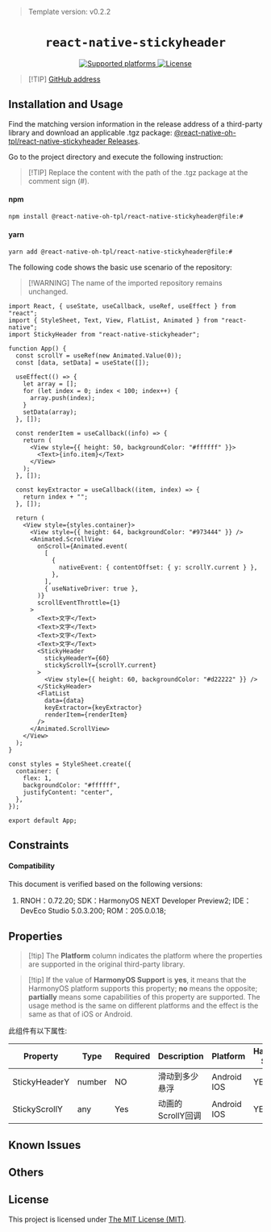 <!-- {% raw %} -->
> Template version: v0.2.2

<p align="center">
  <h1 align="center"> <code>react-native-stickyheader</code> </h1>
</p>
<p align="center">
    <a href="https://github.com/jiasongs/react-native-stickyheader/blob/master">
        <img src="https://img.shields.io/badge/platforms-android%20|%20ios%20|%20harmony%20-lightgrey.svg" alt="Supported platforms" />
    </a>
    <a href="https://github.com/jiasongs/react-native-stickyheader/blob/master/LICENSE">
        <img src="https://img.shields.io/badge/license-MIT-green.svg" alt="License" />
        <!-- <img src="https://img.shields.io/badge/license-Apache-blue.svg" alt="License" /> -->
    </a>
</p>


> [!TIP] [GitHub address](https://github.com/react-native-oh-library/react-native-stickyheader/tree/sig)

## Installation and Usage

Find the matching version information in the release address of a third-party library and download an applicable .tgz package: [@react-native-oh-tpl/react-native-stickyheader Releases](https://github.com/react-native-oh-library/react-native-stickyheader/releases).

Go to the project directory and execute the following instruction:

> [!TIP] Replace the content with the path of the .tgz package at the comment sign (#).

<!-- tabs:start -->

#### **npm**

```bash
npm install @react-native-oh-tpl/react-native-stickyheader@file:#
```

#### **yarn**

```bash
yarn add @react-native-oh-tpl/react-native-stickyheader@file:#
```

<!-- tabs:end -->

The following code shows the basic use scenario of the repository:

> [!WARNING] The name of the imported repository remains unchanged.

```tsx
import React, { useState, useCallback, useRef, useEffect } from "react";
import { StyleSheet, Text, View, FlatList, Animated } from "react-native";
import StickyHeader from "react-native-stickyheader";

function App() {
  const scrollY = useRef(new Animated.Value(0));
  const [data, setData] = useState([]);

  useEffect(() => {
    let array = [];
    for (let index = 0; index < 100; index++) {
      array.push(index);
    }
    setData(array);
  }, []);

  const renderItem = useCallback((info) => {
    return (
      <View style={{ height: 50, backgroundColor: "#ffffff" }}>
        <Text>{info.item}</Text>
      </View>
    );
  }, []);

  const keyExtractor = useCallback((item, index) => {
    return index + "";
  }, []);

  return (
    <View style={styles.container}>
      <View style={{ height: 64, backgroundColor: "#973444" }} />
      <Animated.ScrollView
        onScroll={Animated.event(
          [
            {
              nativeEvent: { contentOffset: { y: scrollY.current } },
            },
          ],
          { useNativeDriver: true },
        )}
        scrollEventThrottle={1}
      >
        <Text>文字</Text>
        <Text>文字</Text>
        <Text>文字</Text>
        <Text>文字</Text>
        <StickyHeader
          stickyHeaderY={60} 
          stickyScrollY={scrollY.current}
        >
          <View style={{ height: 60, backgroundColor: "#d22222" }} />
        </StickyHeader>
        <FlatList
          data={data}
          keyExtractor={keyExtractor}
          renderItem={renderItem}
        />
      </Animated.ScrollView>
    </View>
  );
}

const styles = StyleSheet.create({
  container: {
    flex: 1,
    backgroundColor: "#ffffff",
    justifyContent: "center",
  },
});

export default App;
```

## Constraints

#### Compatibility

This document is verified based on the following versions:

1. RNOH：0.72.20; SDK：HarmonyOS NEXT Developer Preview2; IDE：DevEco Studio 5.0.3.200; ROM：205.0.0.18;

## Properties

> [!tip] The **Platform** column indicates the platform where the properties are supported in the original third-party library.

> [!tip] If the value of **HarmonyOS Support** is **yes**, it means that the HarmonyOS platform supports this property; **no** means the opposite; **partially** means some capabilities of this property are supported. The usage method is the same on different platforms and the effect is the same as that of iOS or Android.

此组件有以下属性:

| Property      | Type   | Required | Description       | Platform         | HarmonyOS <br/>Support |
| ------------- | ------ | -------- | ----------------- | ---------------- | ---------------------- |
| StickyHeaderY | number | NO       | 滑动到多少悬浮    | Android <br/>IOS | YES                    |
| StickyScrollY | any    | Yes      | 动画的ScrollY回调 | Android <br/>IOS | YES                    |

## Known Issues

## Others

## License

This project is licensed under [The MIT License (MIT)](https://github.com/jiasongs/react-native-stickyheader/blob/master/LICENSE).

<!-- {% endraw %} -->

